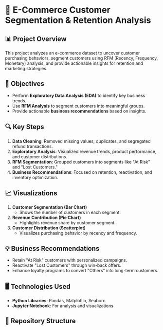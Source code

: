 # 🛒 E-Commerce Customer Segmentation & Retention Analysis  

## 📊 Project Overview  
This project analyzes an e-commerce dataset to uncover customer purchasing behaviors, segment customers using RFM (Recency, Frequency, Monetary) analysis, and provide actionable insights for retention and marketing strategies.  

## 🎯 Objectives  
- Perform **Exploratory Data Analysis (EDA)** to identify key business trends.  
- Use **RFM Analysis** to segment customers into meaningful groups.  
- Provide actionable **business recommendations** based on insights.  

## 🔍 Key Steps  
1. **Data Cleaning**: Removed missing values, duplicates, and segregated refund transactions.  
2. **Exploratory Analysis**: Visualized revenue trends, product performance, and customer distributions.  
3. **RFM Segmentation**: Grouped customers into segments like "At Risk" and "Lost Customers."  
4. **Business Recommendations**: Focused on retention, reactivation, and inventory optimization.  

## 📈 Visualizations  
1. **Customer Segmentation (Bar Chart)**  
   - Shows the number of customers in each segment.  
2. **Revenue Contribution (Pie Chart)**  
   - Highlights revenue share by customer segment.  
3. **Customer Distribution (Scatterplot)**  
   - Visualizes purchasing behavior by recency and frequency.  

## 💡 Business Recommendations  
- Retain "At Risk" customers with personalized campaigns.  
- Reactivate "Lost Customers" through win-back offers.  
- Enhance loyalty programs to convert "Others" into long-term customers.  

## 🖥️ Technologies Used  
- **Python Libraries**: Pandas, Matplotlib, Seaborn  
- **Jupyter Notebook**: For analysis and visualizations  

## 📁 Repository Structure  

